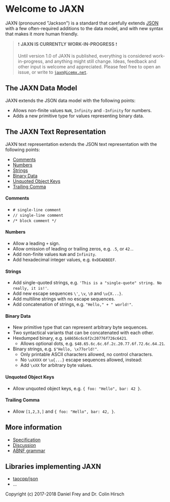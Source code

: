 # Welcome to JAXN

JAXN (pronounced "Jackson") is a standard that carefully extends [JSON](https://tools.ietf.org/html/rfc8259) with a few often-required additions to the data model, and with new syntax that makes it more human friendly.

> :exclamation: **JAXN IS CURRENTLY WORK-IN-PROGRESS** :exclamation:
>
> Until version 1.0 of JAXN is published, everything is considered work-in-progress, and anything might still change. Ideas, feedback and other input is welcome and appreciated. Please feel free to open an issue, or write to [`jaxn@icemx.net`](mailto:jaxn@icemx.net).

## The JAXN Data Model

JAXN extends the JSON data model with the following points:

* Allows non-finite values `NaN`, `Infinity` and `-Infinity` for numbers.
* Adds a new primitive type for values representing binary data.

## The JAXN Text Representation

JAXN text representation extends the JSON text representation with the following points:

* [Comments](#comments)
* [Numbers](#numbers)
* [Strings](#strings)
* [Binary Data](#binary-data)
* [Unquoted Object Keys](#unquoted-object-keys)
* [Trailing Comma](#trailing-comma)

#### Comments

* `# single-line comment`
* `// single-line comment`
* `/* block comment */`

#### Numbers

* Allow a leading `+` sign.
* Allow omission of leading or trailing zeros, e.g. `.5`, or `42.`.
* Add non-finite values `NaN` and `Infinity`.
* Add hexadecimal integer values, e.g. `0xDEADBEEF`.

#### Strings

* Add single-quoted strings, e.g. `'This is a "single-quote" string. No really, it is!'`.
* Add new escape sequences `\'`, `\v`, `\0` and `\u{X...}`.
* Add multiline strings with no escape sequences.
* Add concatenation of strings, e.g. `"Hello," + " world!"`.

#### Binary Data

* New primitive type that can represent arbitrary byte sequences.
* Two syntactical variants that can be concatenated with each other.
* Hexdumped binary, e.g. `$48656c6c6f2c20776f726c6421`.
  * Allows optional dots, e.g. `$48.65.6c.6c.6f.2c.20.77.6f.72.6c.64.21`.
* Binary strings, e.g. `$"Hello, \x77orld!"`.
  * Only printable ASCII characters allowed, no control characters.
  * No `\uXXXX` or `\u{...}` escape sequences allowed, instead:
  * Add `\xXX` for arbitrary byte values.

#### Unquoted Object Keys

* Allow unquoted object keys, e.g. `{ foo: "Hello", bar: 42 }`.

#### Trailing Comma

* Allow `[1,2,3,]` and `{ foo: "Hello", bar: 42, }`.

## More information

* [Specification](Specification.md)
* [Discussion](Discussion.md)
* [ABNF grammar](jaxn.abnf)

## Libraries implementing JAXN

* [taocpp/json](https://github.com/taocpp/json)
* ...

Copyright (c) 2017-2018 Daniel Frey and Dr. Colin Hirsch
